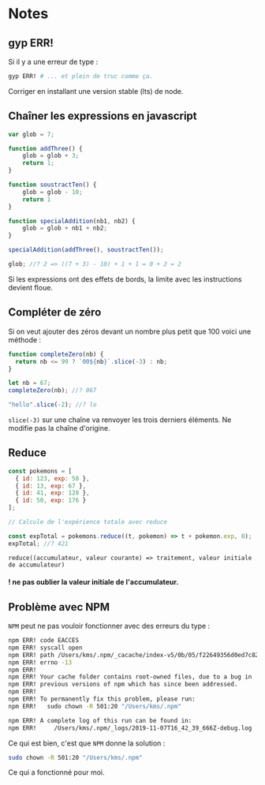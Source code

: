 # Notes

## gyp ERR!

Si il y a une erreur de type :

```bash
gyp ERR! # ... et plein de truc comme ça.
```

Corriger en installant une version stable (lts) de node.

## Chaîner les expressions en javascript

```js
var glob = 7;

function addThree() {
    glob = glob + 3;
    return 1;
}

function soustractTen() {
    glob = glob - 10;
    return 1
}

function specialAddition(nb1, nb2) {
    glob = glob + nb1 + nb2;
}

specialAddition(addThree(), soustractTen()); 

glob; //? 2 => ((7 + 3) - 10) + 1 + 1 = 0 + 2 = 2
```

Si les expressions ont des effets de bords, la limite avec les instructions devient floue.

## Compléter de zéro

Si on veut ajouter des zéros devant un nombre plus petit que 100 voici une méthode :

```js
function completeZero(nb) {
  return nb <= 99 ? `00${nb}`.slice(-3) : nb;
}

let nb = 67;
completeZero(nb); //? 067

"hello".slice(-2); //? lo
```

`slice(-3)` sur une chaîne va renvoyer les trois derniers éléments. Ne modifie pas la chaîne d'origine.

## Reduce

```js
const pokemons = [
  { id: 123, exp: 50 },
  { id: 13, exp: 67 },
  { id: 41, exp: 128 },
  { id: 50, exp: 176 }
];

// Calcule de l'expérience totale avec reduce

const expTotal = pokemons.reduce((t, pokemon) => t + pokemon.exp, 0);
expTotal; //? 421
```

`reduce((accumulateur, valeur courante) => traitement, valeur initiale de accumulateur)`

#### ! ne pas oublier la valeur initiale de l'accumulateur.

## Problème avec NPM

`NPM` peut ne pas vouloir fonctionner avec des erreurs du type :

```bash
npm ERR! code EACCES
npm ERR! syscall open
npm ERR! path /Users/kms/.npm/_cacache/index-v5/0b/05/f22649356d0ed7c823c463cfd530d4264cb215bc57067d284588ed79b316
npm ERR! errno -13
npm ERR! 
npm ERR! Your cache folder contains root-owned files, due to a bug in
npm ERR! previous versions of npm which has since been addressed.
npm ERR! 
npm ERR! To permanently fix this problem, please run:
npm ERR!   sudo chown -R 501:20 "/Users/kms/.npm"

npm ERR! A complete log of this run can be found in:
npm ERR!     /Users/kms/.npm/_logs/2019-11-07T16_42_39_666Z-debug.log
```

Ce qui est bien, c'est que `NPM` donne la solution :

```bash
sudo chown -R 501:20 "/Users/kms/.npm"
```

Ce qui a fonctionné pour moi.